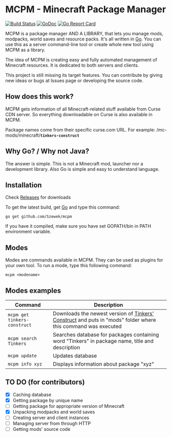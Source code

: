 # MCPM - Minecraft Package Manager
[![Build Status](https://travis-ci.org/Szewek/mcpm.svg?branch=master)](https://travis-ci.org/Szewek/mcpm)
[![GoDoc](https://godoc.org/github.com/Szewek/mcpm?status.svg)](https://godoc.org/github.com/Szewek/mcpm)
[![Go Report Card](https://goreportcard.com/badge/github.com/Szewek/mcpm)](https://goreportcard.com/report/github.com/Szewek/mcpm)

MCPM is a package manager AND A LIBRARY, that lets you manage mods, modpacks, world saves and resource packs. It's all written in [Go](https://golang.org/).
You can use this as a server command-line tool or create whole new tool using MCPM as a library.

The idea of MCPM is creating easy and fully automated management of Minecraft resources. It is dedicated to both servers and clients.

This project is still missing its target features. You can contribute by giving new ideas or bugs at Issues page or developing the source code.

## How does this work?
MCPM gets information of all Minecraft-related stuff available from Curse CDN server. So everything downloadable on Curse is also available in MCPM.

Package names come from their specific curse.com URL. For example: /mc-mods/minecraft/**`tinkers-construct`**

## Why Go? / Why not Java?
The answer is simple. This is not a Minecraft mod, launcher nor a development library. Also Go is simple and easy to understand language.

## Installation
Check [Releases](https://github.com/Szewek/mcpm/releases) for downloads

To get the latest build, get [Go](https://golang.org/) and type this command:
```
go get github.com/Szewek/mcpm
```

If you have it compiled, make sure you have set GOPATH/bin in PATH environment variable.

## Modes
Modes are commands available in MCPM. They can be used as plugins for your own tool. To run a mode, type this following command:
```
mcpm <modename>
```

## Modes examples
Command | Description
--------|------------
`mcpm get tinkers-construct` | Downloads the newest version of [Tinkers' Construct](http://www.curse.com/mc-mods/minecraft/tinkers-construct) and puts in "mods" folder where this command was executed
`mcpm search Tinkers` | Searches database for packages containing word "Tinkers" in package name, title and description
`mcpm update` | Updates database
`mcpm info xyz` | Displays information about package "xyz"

## TO DO (for contributors)
- [x] Caching database
- [x] Getting package by unique name
- [ ] Getting package for appropriate version of Minecraft
- [x] Unpacking modpacks and world saves
- [ ] Creating server and client instances
- [ ] Managing server from through HTTP
- [ ] Getting mods' source code
